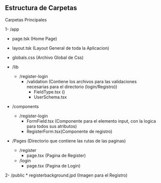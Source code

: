 ## Estructura de Carpetas 

Carpetas Principales 

1- /app 
   * page.tsk (Home Page)
   * layout.tsk (Layout General de toda la Aplicacion)
   * globals.css (Archivo Global de Css)

   * /lib
     * /register-login
        * /validation (Contiene los archivos para las validaciones necesarias para el directorio (login/Registro))
          *  FieldType.tsx ()
          *  UserSchema.tsx
   * /components
     * /register-login
       * FormField.tsx (Componente para el elemento input, con la logica para todos sus atributos)
       * RegisterForm.tsx(Componente de registro)
   * /Pages (Directorio que contiene las rutas de las paginas)
     * /register 
       * page.tsx (Pagina de Register)
     * /login
       * page.tsx (Pagina de Login)
       
2- /public
    * registerbackground.jpd (Imagen para el Registro)